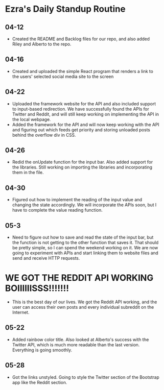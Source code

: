 # Ezra's Daily Standup Routine

## 04-12

 -  Created the README and Backlog files for our repo, and also added Riley and Alberto to the repo.
 
## 04-16

 -  Created and uploaded the simple React program that renders a link to the users' selected social media site to the screen
 
 ## 04-22
 
 - Uploaded the framework website for the API and also included support to input-based redirection. We have successfully found the APIs for Twitter and Reddit, and will still keep working on implementing the API in the local webpage.
 - Added the framework for the API and will now keep working with the API and figuring out which feeds get priority and storing unloaded posts behind the overflow div in CSS.

## 04-26

 - Redid the onUpdate function for the input bar. Also added support for the libraries. Still working on importing the libraries and incorporating them in the file.
 
## 04-30

 - Figured out how to implement the reading of the input value and changing the state accordingly. We will incorporate the APIs soon, but I have to complete the value reading function.
 
## 05-3
 - Need to figure out how to save and read the state of the input bar, but the function is not getting to the other function that saves it. That should be pretty simple, so I can spend the weekend working on it. We are now going to experiment with APIs and start linking them to website files and send and receive HTTP requests.


# WE GOT THE REDDIT API WORKING  BOIIIIIISSS!!!!!!!
 - This is the best day of our lives. We got the Reddit API working, and the user can access their own posts and every individual subreddit on the Internet.
 
## 05-22
 - Added rainbow color title. Also looked at Alberto's success with the Twitter API, which is much more readable than the last version. Everything is going smoothly.
 
## 05-28
 - Got the links unstyled. Going to style the Twitter section of the Bootstrap app like the Reddit section.
